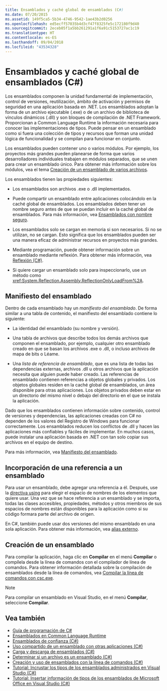 ```yaml
---
title: Ensamblados y caché global de ensamblados (C#)
ms.date: 07/20/2015
ms.assetid: 149f5ca5-5b34-4746-9542-1ae43b2d0256
ms.openlocfilehash: ed5ecff57035b4d3cf47f8325fe5c172180f9d40
ms.sourcegitcommit: 2eceb05f1a5bb261291a1f6a91c5153727ac1c19
ms.translationtype: HT
ms.contentlocale: es-ES
ms.lasthandoff: 09/04/2018
ms.locfileid: "43534328"
---
```

# <a name="assemblies-and-the-global-assembly-cache-c"></a>Ensamblados y caché global de ensamblados (C#)
Los ensamblados componen la unidad fundamental de implementación, control de versiones, reutilización, ámbito de activación y permisos de seguridad en una aplicación basada en .NET. Los ensamblados adoptan la forma de un archivo ejecutable (.exe) o de un archivo de biblioteca de vínculos dinámicos (.dll) y son bloques de compilación de .NET Framework. Proporcionan a Common Language Runtime la información necesaria para conocer las implementaciones de tipos. Puede pensar en un ensamblado como si fuera una colección de tipos y recursos que forman una unidad lógica de funcionalidad y se compilan para funcionar en conjunto.  
  
 Los ensamblados pueden contener uno o varios módulos. Por ejemplo, los proyectos más grandes pueden planearse de forma que varios desarrolladores individuales trabajen en módulos separados, que se unen para crear un ensamblado único. Para obtener más información sobre los módulos, vea el tema [Creación de un ensamblado de varios archivos](../../../../../docs/framework/app-domains/how-to-build-a-multifile-assembly.md).  
  
 Los ensamblados tienen las propiedades siguientes:  
  
-   Los ensamblados son archivos .exe o .dll implementados.  
  
-   Puede compartir un ensamblado entre aplicaciones colocándolo en la caché global de ensamblados. Los ensamblados deben tener un nombre seguro antes de que se puedan incluir en la caché global de ensamblados. Para más información, vea [Ensamblados con nombre seguro](../../../../../docs/framework/app-domains/strong-named-assemblies.md).  
  
-   Los ensamblados solo se cargan en memoria si son necesarios. Si no se utilizan, no se cargan. Esto significa que los ensamblados pueden ser una manera eficaz de administrar recursos en proyectos más grandes.  
  
-   Mediante programación, puede obtener información sobre un ensamblado mediante reflexión. Para obtener más información, vea [Reflexión (C#)](../../../../csharp/programming-guide/concepts/reflection.md).  
  
-   Si quiere cargar un ensamblado solo para inspeccionarlo, use un método como <xref:System.Reflection.Assembly.ReflectionOnlyLoadFrom%2A>.  
  
## <a name="assembly-manifest"></a>Manifiesto del ensamblado  
 Dentro de cada ensamblado hay un *manifiesto del ensamblado*. De forma similar a una tabla de contenido, el manifiesto del ensamblado contiene lo siguiente:  
  
-   La identidad del ensamblado (su nombre y versión).  
  
-   Una tabla de archivos que describe todos los demás archivos que componen el ensamblado, por ejemplo, cualquier otro ensamblado creado en que se basan los archivos .exe o .dll, o incluso archivos de mapa de bits o Léame.  
  
-   Una *lista de referencia de ensamblado*, que es una lista de todas las dependencias externas, archivos .dll u otros archivos que la aplicación necesita que alguien puede haber creado. Las referencias de ensamblado contienen referencias a objetos globales y privados. Los objetos globales residen en la caché global de ensamblados, un área disponible para otras aplicaciones. Los objetos privados deben estar en un directorio del mismo nivel o debajo del directorio en el que se instala la aplicación.  
  
 Dado que los ensamblados contienen información sobre contenido, control de versiones y dependencias, las aplicaciones creadas con C# no dependen de los valores del Registro de Windows para funcionar correctamente. Los ensamblados reducen los conflictos de .dll y hacen las aplicaciones más confiables y fáciles de implementar. En muchos casos, puede instalar una aplicación basada en .NET con tan solo copiar sus archivos en el equipo de destino.  
  
 Para más información, vea [Manifiesto del ensamblado](../../../../../docs/framework/app-domains/assembly-manifest.md).  
  
## <a name="adding-a-reference-to-an-assembly"></a>Incorporación de una referencia a un ensamblado  
 Para usar un ensamblado, debe agregar una referencia a él. Después, use la [directiva using](../../../../csharp/language-reference/keywords/using-directive.md) para elegir el espacio de nombres de los elementos que quiere usar. Una vez que se hace referencia a un ensamblado y se importa, todas las clases accesibles, propiedades, métodos y otros miembros de sus espacios de nombres están disponibles para la aplicación como si su código formara parte del archivo de origen.  
  
 En C#, también puede usar dos versiones del mismo ensamblado en una sola aplicación. Para obtener más información, vea [alias externo](../../../../csharp/language-reference/keywords/extern-alias.md).  
  
## <a name="creating-an-assembly"></a>Creación de un ensamblado  
 Para compilar la aplicación, haga clic en **Compilar** en el menú **Compilar** o compílela desde la línea de comandos con el compilador de línea de comandos. Para obtener información detallada sobre la compilación de ensamblados desde la línea de comandos, vea [Compilar la línea de comandos con csc.exe](../../../../csharp/language-reference/compiler-options/command-line-building-with-csc-exe.md).  
  
> [!NOTE]
>  Para compilar un ensamblado en Visual Studio, en el menú **Compilar**, seleccione **Compilar**.  
  
## <a name="see-also"></a>Vea también

- [Guía de programación de C#](../../../../csharp/programming-guide/index.md)  
- [Ensamblados en Common Language Runtime](../../../../../docs/framework/app-domains/assemblies-in-the-common-language-runtime.md)  
- [Ensamblados de confianza (C#)](friend-assemblies.md)  
- [Uso compartido de un ensamblado con otras aplicaciones (C#)](how-to-share-an-assembly-with-other-applications.md)  
- [Carga y descarga de ensamblados (C#)](how-to-load-and-unload-assemblies.md)  
- [Determinar si un archivo es un ensamblado (C#)](how-to-determine-if-a-file-is-an-assembly.md)  
- [Creación y uso de ensamblados con la línea de comandos (C#)](how-to-create-and-use-assemblies-using-the-command-line.md)  
- [Tutorial: Incrustar los tipos de los ensamblados administrados en Visual Studio (C#)](walkthrough-embedding-types-from-managed-assemblies-in-visual-studio.md)  
- [Tutorial: Insertar información de tipos de los ensamblados de Microsoft Office en Visual Studio (C#)](walkthrough-embedding-type-information-from-microsoft-office-assemblies.md)
